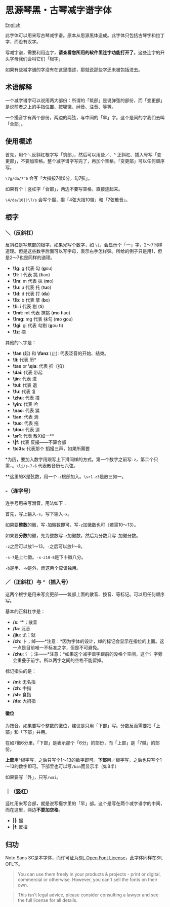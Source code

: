 # 思源琴黑・古琴减字谱字体

[English](./readme.md)

此字体可以用来写古琴减字谱。原本从思源黑体造成。此字体只包括古琴字和拉丁字，而没有汉字。

写减字谱，需要利用连字，**请查看您所用的软件里连字功能打开了**。这些连字的开头字母我们会叫它们「根字」

如果有些减字谱的字没有在这里描述，那就说那些字还未被包括进去。

## 术语解释

一个减字谱字可以说用两大部份：所谓的「筑部」是说弹弦的部份，而「变更部」是说前者之上的手指位置、按哪徽、绰音、注音、等等。

一个撮音字有两个部份，两边的两弦，与中间的「早」字。这个是间的字我们去叫「合部」。

## 使用概述

首先，用个＼反斜杠根字写「筑部」，然后可以用些／、^ 正斜杠、插入号写「变更部」，不要加空格。整个减字谱字写完了，再加个空格。「变更部」可以任何顺序写。

`\7g/da/7^6` 会写「大指按7徽6分，勾7弦」。

如果有个｜竖杠字「合部」，两边不要写空格，直接连起来。

`\4/da/10||\7/s` 会写个撮，撮「4弦大指10徽」和「7弦散音」。

## 根字

### ＼（反斜杠）

反斜杠是写筑部的根字。如果光写个数字，如 `\1`，会显示个「一」字，2～7同样道理。但是这些数字后面可以写字母，表示右手怎样弹。所给的例子只是用1，但是2～7也是同样的道理。

* **\\1g**: g 代表 勾 (**g**ou)
* **\\1t**: t 代表 挑 (**t**iao)
* **\\1m**: m 代表 抹 (**m**o)
* **\\1u**: u 代表 托 (t**u**o)
* **\\1d**: d 代表 打 (**d**a)
* **\\1b**: b 代表 擘 (**b**o)
* **\\1i**: i 代表 剔 (t**i**)
* **\\1mt**: mt 代表 抹挑 (**m**o **t**iao)
* **\\1mg**: mg 代表 抹勾 (**m**o **g**ou)
* **\\1gi**: gi 代表 勾剔 (**g**ou t**i**)
* **\\1z**: 摘

其他的＼字是：

* **\\fan** (起) 和 **\\fanz** (止): 代表泛音的开始、结束。
* **\\li**: 代表 历*
* **\\tao** or **\\qia**: 代表 搯〔掐〕
* **\\dai**: 代表 带起
* **\\jin**: 代表 进
* **\\tui**: 代表 退
* **\\fu**: 代表 复
* **\\zhu**: 代表 撞
* **\\yin**: 代表 吟
* **\\nao**: 代表 猱
* **\\tan**: 代表 淌
* **\\tuo**: 代表 拖
* **\\dou**: 代表 逗
* **\\sr1**: 代表 散X如一**
* **\\|f**: 代表 反撮——不算合部
* **\\tc3s**: 代表那个 搯撮三声，如果所需要

\*为历，要加入数字用跟写上下滑同样的方式。第一个数字之前写`-z`，第二个只需`-`。`\li/s-7-6` 代表散音历七六弦。

\*\*这里的X是弦数，用一个`-z`根部加入。`\sr1-z3`是散三如一。

### -（连字号）

连字号用来写滑音，用法如下：

首先，写上输入`-s`，写下输入`-x`。

如果要**整数**的徽，写`-`加徽数即可，写`-z`加徽数也可（若需10～13）。

如果要**分数**的徽，先为整数写`-z`加徽数，然后为分数只写`-`加徽分数。

`-z`之后可以放1～13，`-`之后可以放1～9。

`-s-7`是上七徽。`-x-z10-8`是下十徽八分。

`-b`是半、`-w`是外，而这两个应该独用。

### ／（正斜杠）与 ^（插入号）

这两个根字是用来写变更部——筑部上面的散音、按音、等标记。可以用任何顺序写。

基本的正斜杠字是：

* **/s**: 艹；散音
* **/fa**: 泛音
* **/jiu**: 尤；就
* **/ch**: 卜；绰——*注意：*因为字体的设计，绰的标记会显示在指位的上面。这一点是目前唯一不标准之字，但是不可避免。
* **/zhu**: 氵；注——*注意：*如果这个减字谱字跟前的没格个空间，这个氵字旁会重叠于前字。所以两字之间的空格不能留掉。

标记指头的是：

* **/mi**: 无名指
* **/zh**: 中指
* **/sh**: 食指
* **/da**: 大拇指

#### 徽位

为按音。如果要写个整数的徽位，建议是只用「下部」写。分数反而需要把「上部」和「下部」并用。

在如7徽6分里，「下部」是表示那个「6分」的部份，而「上部」是「7徽」的部份。

**上部**用^根字写，之后只写个1～13的数字即可。**下部**用／根字写，之后也只写个1～13的数字即可。下部里也可以写`/ban`而显示半（如8半）

如果要写「外」，只写`/wai`。

### ｜（竖杠）

竖杠用来写合部，就是说写撮字里的「早」部。这个是写在两个减字谱字的中间，而在这里，两边**不要加空格**。

* **||**: 撮
* **|f**: 反撮

## 归功

Noto Sans SC是本字体，而许可证为[SIL Open Font License](https://scripts.sil.org/cms/scripts/page.php?site_id=nrsi&id=OFL)，此字体同样在SIL OFL下。

>  You can use them freely in your products & projects - print or digital, commercial or otherwise. However, you can't sell the fonts on their own.

> This isn't legal advice, please consider consulting a lawyer and see the full license for all details. 